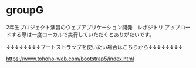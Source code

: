 # groupG
2年生プロジェクト演習のウェブアプリケーション開発　レポジトリ
アップロードする際は一度ローカルで実行していただくとありがたいです。

↓↓↓↓↓↓↓↓ブートストラップを使いたい場合はこちらから↓↓↓↓↓↓↓↓

https://www.tohoho-web.com/bootstrap5/index.html
